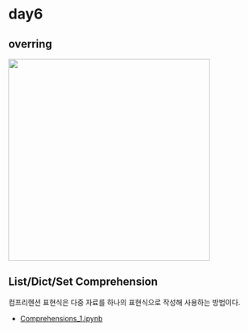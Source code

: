 # day6

## overring

<img src='https://www.geeksforgeeks.org/wp-content/uploads/overriding-in-java.png' width='400'>
                                                                                             

## List/Dict/Set Comprehension

컴프리헨션 표현식은 다중 자료를 하나의 표현식으로 작성해 사용하는 방법이다.

- [Comprehensions_1.ipynb](/day6/Comprehensions_1.ipynb)

